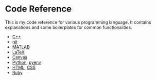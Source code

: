 # Code Reference

This is my code reference for various programming language. It contains explanations and some boilerplates for common functionalities.

* [C++](https://github.com/iamfranco/code_ref/blob/master/cpp_ref.md)
* [git](https://github.com/iamfranco/code_ref/blob/master/git_ref.md)
* [MATLAB](https://github.com/iamfranco/code_ref/blob/master/matlab_ref.md)
* [LaTeX](https://github.com/iamfranco/code_ref/blob/master/latex_ref.md)
* [Canvas](https://github.com/iamfranco/code_ref/blob/master/canvas_ref.md)
* [Python](https://github.com/iamfranco/code_ref/blob/master/python_ref.md),
[pyenv](https://github.com/iamfranco/code_ref/blob/master/pyenv_ref.md)
* [HTML](https://github.com/iamfranco/code_ref/blob/master/html_ref.md), [CSS](https://github.com/iamfranco/code_ref/blob/master/css_ref.md)
* [Ruby](https://github.com/iamfranco/code_ref/blob/master/ruby_ref.md)